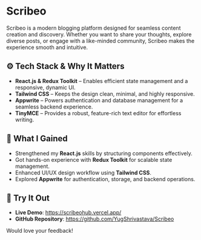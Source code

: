 # Scribeo  

Scribeo is a modern blogging platform designed for seamless content creation and discovery. Whether you want to share your thoughts, explore diverse posts, or engage with a like-minded community, Scribeo makes the experience smooth and intuitive.  

## ⚙️ Tech Stack & Why It Matters  

- **React.js & Redux Toolkit** – Enables efficient state management and a responsive, dynamic UI.  
- **Tailwind CSS** – Keeps the design clean, minimal, and highly responsive.  
- **Appwrite** – Powers authentication and database management for a seamless backend experience.  
- **TinyMCE** – Provides a robust, feature-rich text editor for effortless writing.  

## 📖 What I Gained  

- Strengthened my **React.js** skills by structuring components effectively.  
- Got hands-on experience with **Redux Toolkit** for scalable state management.  
- Enhanced UI/UX design workflow using **Tailwind CSS**.  
- Explored **Appwrite** for authentication, storage, and backend operations.  

## 🚀 Try It Out  

- **Live Demo**: https://scribeohub.vercel.app/  
- **GitHub Repository**: https://github.com/YugShrivastava/Scribeo

Would love your feedback!
